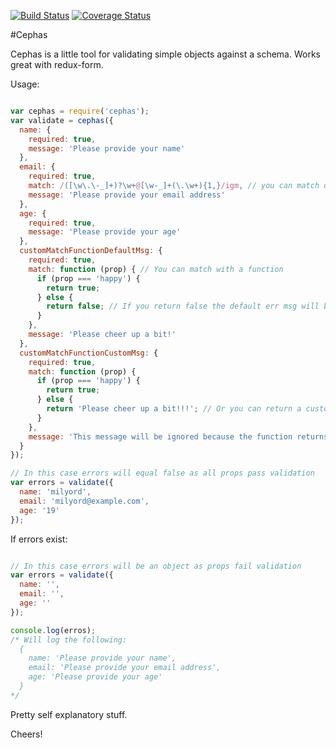 [![Build Status](https://travis-ci.org/milyord/cephas.svg?branch=v2.0.1)](https://travis-ci.org/milyord/cephas)
[![Coverage Status](https://coveralls.io/repos/milyord/cephas/badge.svg?branch=master&service=github)](https://coveralls.io/github/milyord/cephas?branch=master)

#Cephas

Cephas is a little tool for validating simple objects against a schema. Works great with redux-form.

Usage:

```javascript

var cephas = require('cephas');
var validate = cephas({
  name: {
    required: true,
    message: 'Please provide your name'
  },
  email: {
    required: true,
    match: /([\w\.\-_]+)?\w+@[\w-_]+(\.\w+){1,}/igm, // you can match on regex
    message: 'Please provide your email address'
  },
  age: {
    required: true,
    message: 'Please provide your age'
  },
  customMatchFunctionDefaultMsg: {
    required: true,
    match: function (prop) { // You can match with a function
      if (prop === 'happy') {
        return true;
      } else {
        return false; // If you return false the default err msg will be used
      }
    },
    message: 'Please cheer up a bit!'
  },
  customMatchFunctionCustomMsg: {
    required: true,
    match: function (prop) {
      if (prop === 'happy') {
        return true;
      } else {
        return 'Please cheer up a bit!!!'; // Or you can return a custom msg
      }
    },
    message: 'This message will be ignored because the function returns a string'
  }
});

// In this case errors will equal false as all props pass validation
var errors = validate({
  name: 'milyord',
  email: 'milyord@example.com',
  age: '19'
});

```

If errors exist:

```javascript

// In this case errors will be an object as props fail validation
var errors = validate({
  name: '',
  email: '',
  age: ''
});

console.log(erros);
/* Will log the following:
  {
    name: 'Please provide your name',
    email: 'Please provide your email address',
    age: 'Please provide your age'
  }
*/

```
Pretty self explanatory stuff.

Cheers!
